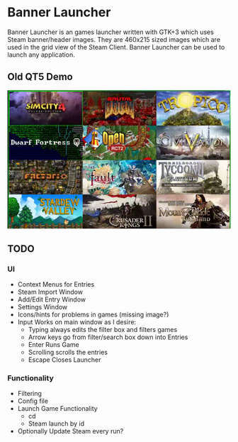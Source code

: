 # Banner Launcher

Banner Launcher is an games launcher written with GTK+3 which uses Steam
banner/header images. They are 460x215 sized images which are used in the
grid view of the Steam Client. Banner Launcher can be used to launch any
application.

## Old QT5 Demo
![Example of Usage](example.gif)

## TODO

### UI

- Context Menus for Entries
- Steam Import Window
- Add/Edit Entry Window
- Settings Window
- Icons/hints for problems in games (missing image?)
- Input Works on main window as I desire:
  - Typing always edits the filter box and filters games
  - Arrow keys go from filter/search box down into Entries
  - Enter Runs Game
  - Scrolling scrolls the entries
  - Escape Closes Launcher

### Functionality

- Filtering
- Config file
- Launch Game Functionality
    - cd
    - Steam launch by id
- Optionally Update Steam every run?
